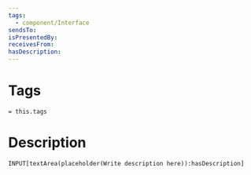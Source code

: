 ```yaml
---
tags:
  - component/Interface
sendsTo:
isPresentedBy:
receivesFrom:
hasDescription:
---
```

# Tags
`= this.tags`

# Description
```meta-bind
INPUT[textArea(placeholder(Write description here)):hasDescription]
```